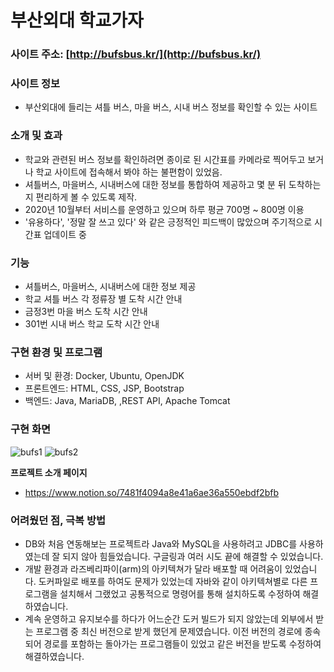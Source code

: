 # 부산외대 학교가자
   
### 사이트 주소: [http://bufsbus.kr/](http://bufsbus.kr/)

### 사이트 정보

- 부산외대에 들리는 셔틀 버스, 마을 버스, 시내 버스 정보를 확인할 수 있는 사이트

### 소개 및 효과

- 학교와 관련된 버스 정보를 확인하려면 종이로 된 시간표를 카메라로 찍어두고 보거나 학교 사이트에 접속해서 봐야 하는 불편함이 있었음.
- 셔틀버스, 마을버스, 시내버스에 대한 정보를 통합하여 제공하고 몇 분 뒤 도착하는지 편리하게 볼 수 있도록 제작.
- 2020년 10월부터 서비스를 운영하고 있으며 하루 평균 700명 ~ 800명 이용
- '유용하다', '정말 잘 쓰고 있다' 와 같은 긍정적인 피드백이 많았으며 주기적으로 시간표 업데이트 중

### 기능
- 셔틀버스, 마을버스, 시내버스에 대한 정보 제공
- 학교 셔틀 버스 각 정류장 별 도착 시간 안내
- 금정3번 마을 버스 도착 시간 안내
- 301번 시내 버스 학교 도착 시간 안내


### 구현 환경 및 프로그램
- 서버 및 환경:  Docker, Ubuntu, OpenJDK
- 프론트엔드: HTML, CSS, JSP, Bootstrap
- 백엔드: Java, MariaDB, ,REST API, Apache Tomcat

### 구현 화면
![bufs1](https://user-images.githubusercontent.com/58046372/104699552-4583c680-5756-11eb-9eb6-fdce8dc4be1a.png)
![bufs2](https://user-images.githubusercontent.com/58046372/104699555-461c5d00-5756-11eb-9609-557d4316efe2.png)

**프로젝트 소개 페이지**
- https://www.notion.so/7481f4094a8e41a6ae36a550ebdf2bfb
 
### 어려웠던 점, 극복 방법
- DB와 처음 연동해보는 프로젝트라 Java와 MySQL을 사용하려고 JDBC를 사용하였는데 잘 되지 않아 힘들었습니다. 구글링과 여러 시도 끝에 해결할 수 있었습니다.
- 개발 환경과 라즈베리파이(arm)의 아키텍쳐가 달라 배포할 때 어려움이 있었습니다. 도커파일로 배포를 하여도 문제가 있었는데 자바와 같이 아키텍쳐별로 다른 프로그램을 설치해서 그랬었고 공통적으로 명령어를 통해 설치하도록 수정하여 해결하였습니다.
- 계속 운영하고 유지보수를 하다가 어느순간 도커 빌드가 되지 않았는데 외부에서 받는 프로그램 중 최신 버전으로 받게 했던게 문제였습니다.
이전 버전의 경로에 종속되어 경로를 포함하는 돌아가는 프로그램들이 있었고 같은 버전을 받도록 수정하여 해결하였습니다.
